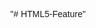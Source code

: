 "# HTML5-Feature" 
<!DOCTYPE html>
<html>

<head>
    <title>My Awesome Storybook</title>
    <!-- Basic CSS for styling -->
    <style>
        body {
            font-family: sans-serif;
            text-align: center;
        }
        
        #storyArea {
            width: 80%;
            margin: 20px auto;
            border: 2px dashed #ccc;
            padding: 20px;
            min-height: 200px;
        }
        
        .draggable {
            display: inline-block;
            padding: 10px;
            margin: 5px;
            border: 1px solid #ddd;
            cursor: pointer;
        }
        
        img {
            max-width: 100px;
            max-height: 100px;
        }
    </style>

    <!-- Include Sortable.js -->
    <script src="https://cdnjs.cloudflare.com/ajax/libs/Sortable/1.14.0/Sortable.min.js"></script>
</head>

<body>

    <h1>The Adventures of Fluffy the Cat</h1>
    <img src="./images/fluffy.jpg" alt="Fluffy the Cat">
    <p>Once upon a time, there was a cat named Fluffy...</p>

    <div class="dropzone" id="storyArea">
        <!-- Items will be dropped here -->
    </div>

    <div id="wordBank">
        <div class="draggable" draggable="true" id="text1">Once upon a time</div>
        <div class="draggable" draggable="true" id="text2">there was a</div>
        <div class="draggable"><img src="./images/astronaut.jpg" alt="Astronaut"></div>
        <div class="draggable">who loved to</div>
        <div class="draggable"><img src="./images/eat-pizza.jpg" alt="Eating pizza"></div>
        <div class="draggable">on the</div>
        <div class="draggable"><img src="./images/moon.jpg" alt="Moon"></div>
        <div class="draggable">The end!</div>
    </div>

    <script>
        // Enable dragging between storyArea and wordBank
        new Sortable(storyArea, {
            group: 'shared', // Allow dragging between wordBank and storyArea
            animation: 300,
        });

        new Sortable(wordBank, {
            group: 'shared',
            animation: 300
        });
    </script>

</body>

</html>

</html>
